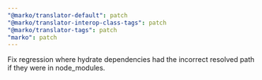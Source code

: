 ```yaml
---
"@marko/translator-default": patch
"@marko/translator-interop-class-tags": patch
"@marko/translator-tags": patch
"marko": patch
---
```


Fix regression where hydrate dependencies had the incorrect resolved path if they were in node_modules.
